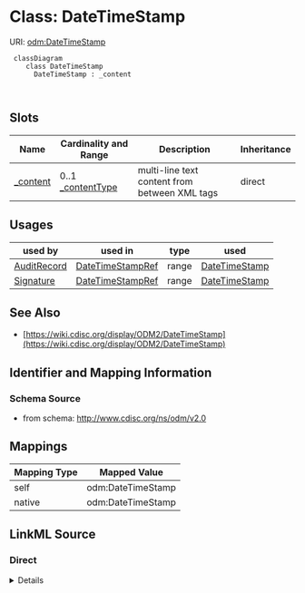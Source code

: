# Class: DateTimeStamp



URI: [odm:DateTimeStamp](http://www.cdisc.org/ns/odm/v2.0/DateTimeStamp)



```mermaid
 classDiagram
    class DateTimeStamp
      DateTimeStamp : _content
        
      
```




<!-- no inheritance hierarchy -->


## Slots

| Name | Cardinality and Range | Description | Inheritance |
| ---  | --- | --- | --- |
| [_content](_content.md) | 0..1 <br/> [_contentType](_contentType.md) | multi-line text content from between XML tags | direct |





## Usages

| used by | used in | type | used |
| ---  | --- | --- | --- |
| [AuditRecord](AuditRecord.md) | [DateTimeStampRef](DateTimeStampRef.md) | range | [DateTimeStamp](DateTimeStamp.md) |
| [Signature](Signature.md) | [DateTimeStampRef](DateTimeStampRef.md) | range | [DateTimeStamp](DateTimeStamp.md) |






## See Also

* [https://wiki.cdisc.org/display/ODM2/DateTimeStamp](https://wiki.cdisc.org/display/ODM2/DateTimeStamp)

## Identifier and Mapping Information







### Schema Source


* from schema: http://www.cdisc.org/ns/odm/v2.0





## Mappings

| Mapping Type | Mapped Value |
| ---  | ---  |
| self | odm:DateTimeStamp |
| native | odm:DateTimeStamp |





## LinkML Source

<!-- TODO: investigate https://stackoverflow.com/questions/37606292/how-to-create-tabbed-code-blocks-in-mkdocs-or-sphinx -->

### Direct

<details>
```yaml
name: DateTimeStamp
from_schema: http://www.cdisc.org/ns/odm/v2.0
see_also:
- https://wiki.cdisc.org/display/ODM2/DateTimeStamp
slots:
- _content
slot_usage:
  range:
    name: range
    id_prefixes:
    - datetime
class_uri: odm:DateTimeStamp

```
</details>

### Induced

<details>
```yaml
name: DateTimeStamp
from_schema: http://www.cdisc.org/ns/odm/v2.0
see_also:
- https://wiki.cdisc.org/display/ODM2/DateTimeStamp
slot_usage:
  range:
    name: range
    id_prefixes:
    - datetime
attributes:
  name: _content
  description: multi-line text content from between XML tags
  from_schema: http://www.cdisc.org/ns/odm/v2.0
  rank: 1000
  alias: _content
  owner: DateTimeStamp
  domain_of:
  - TranslatedText
  - CheckValue
  - Code
  - WorkflowEnd
  - UserName
  - Prefix
  - Suffix
  - FullName
  - GivenName
  - FamilyName
  - StreetName
  - HouseNumber
  - City
  - StateProv
  - Country
  - PostalCode
  - OtherText
  - Meaning
  - LegalReason
  - DateTimeStamp
  - ReasonForChange
  - SourceID
  - FlagValue
  - FlagType
  - Value
  range: _contentType
  inlined: true
class_uri: odm:DateTimeStamp

```
</details>